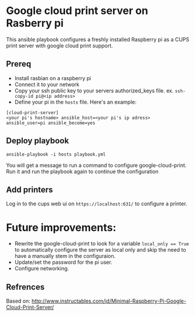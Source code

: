 # Google cloud print server on Rasberry pi
This ansible playbook configures a freshly installed Raspberry pi as a CUPS print server with google cloud print support.

## Prereq
- Install rasbian on a raspberry pi
- Connect it to your network
- Copy your ssh public key to your servers authorized_keys file. ex. `ssh-copy-id pi@<ip address>`
- Define your pi in the `hosts` file. Here's an example:
```
[cloud-print-server]
<your pi's hostname> ansible_host=<your pi's ip adress> ansible_user=pi ansible_become=yes
```

## Deploy playbook
```
ansible-playbook -i hosts playbook.yml
```
You will get a message to run a command to configure google-cloud-print. Run it and run the playbook again to continue the configuration

## Add printers
Log in to the cups web ui on `https://localhost:631/` to configure a printer.

# Future improvements:
- Rewrite the google-cloud-print to look for a variable `local_only == True` to automatically configure the server as local only and skip the need to have a manually stem in the configuraion.
- Update/set the password for the pi user.
- Configure networking.

## Refrences
Based on: http://www.instructables.com/id/Minimal-Raspberry-Pi-Google-Cloud-Print-Server/
